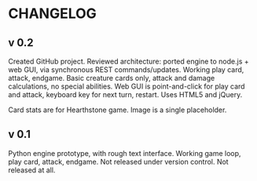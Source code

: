 # CHANGELOG

## v 0.2
Created GitHub project.
Reviewed architecture: ported engine to node.js + web GUI, via synchronous REST commands/updates.
Working play card, attack, endgame.
Basic creature cards only, attack and damage calculations, no special abilities.
Web GUI is point-and-click for play card and attack, keyboard key for next turn, restart. Uses HTML5 and jQuery.

Card stats are for Hearthstone game. Image is a single placeholder.


## v 0.1
Python engine prototype, with rough text interface.
Working game loop, play card, attack, endgame.
Not released under version control. Not released at all.

